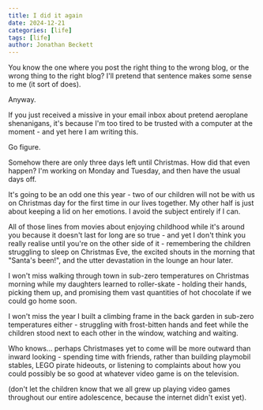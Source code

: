 ```yaml
---
title: I did it again
date: 2024-12-21
categories: [life]
tags: [life]
author: Jonathan Beckett
---
```


You know the one where you post the right thing to the wrong blog, or the wrong thing to the right blog? I'll pretend that sentence makes some sense to me (it sort of does).

Anyway.

If you just received a missive in your email inbox about pretend aeroplane shenanigans, it's because I'm too tired to be trusted with a computer at the moment - and yet here I am writing this.

Go figure.

Somehow there are only three days left until Christmas. How did that even happen? I'm working on Monday and Tuesday, and then have the usual days off.

It's going to be an odd one this year - two of our children will not be with us on Christmas day for the first time in our lives together. My other half is just about keeping a lid on her emotions. I avoid the subject entirely if I can.

All of those lines from movies about enjoying childhood while it's around you because it doesn't last for long are so true - and yet I don't think you really realise until you're on the other side of it - remembering the children struggling to sleep on Christmas Eve, the excited shouts in the morning that "Santa's been!", and the utter devastation in the lounge an hour later.

I won't miss walking through town in sub-zero temperatures on Christmas morning while my daughters learned to roller-skate - holding their hands, picking them up, and promising them vast quantities of hot chocolate if we could go home soon.

I won't miss the year I built a climbing frame in the back garden in sub-zero temperatures either - struggling with frost-bitten hands and feet while the children stood next to each other in the window, watching and waiting.

Who knows... perhaps Christmases yet to come will be more outward than inward looking - spending time with friends, rather than building playmobil stables, LEGO pirate hideouts, or listening to complaints about how you could possibly be so good at whatever video game is on the television.

(don't let the children know that we all grew up playing video games throughout our entire adolescence, because the internet didn't exist yet). 